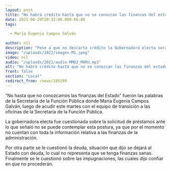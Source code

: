 ```yaml
---
layout: post
title: "No habrá crédito hasta que no se conozcan las finanzas del estado -  Campos Galván"
date: 2021-06-29T20:32:00.000-06:00
tags:
  
  - María Eugenia Campos Galván
  
author: nil
description: "Pese a que no descarta crédito la Gobernadora electa será hasta tener conocimiento de las finanzas."
image: "/uploads/2021/images-M1.jpeg"
video: nil
audio: "/uploads/2021/audio-MM02_MARU.mp3"
alt: "No habrá crédito hasta que no se conozcan las finanzas del estado -  Campos Galván"
front: false
section: "Local"
redirect_from: /news/185299
---
```


“No hasta que no conozcamos las finanzas del Estado” fueron las palabras de la Secretaría de la Función Pública donde María Eugenia Campos Galván, luego de acudir este martes con el equipo de transición a las oficinas de la Secretaría de la Función Pública.

La gobernadora electa fue cuestionada sobre la solicitud de préstamos ante lo que señaló no se puede contemplar esta postura, ya que por el momento no cuentan con toda la información relativa a las finanzas de la administración.

Por otra parte se le cuestionó la deuda, situación que dijo se dejará al Estado con deuda, lo cual no representa que se tenga finanzas sanas. Finalmente se le cuestionó sobre las impugnaciones, las cuales dijo confiar en que no procederán.
